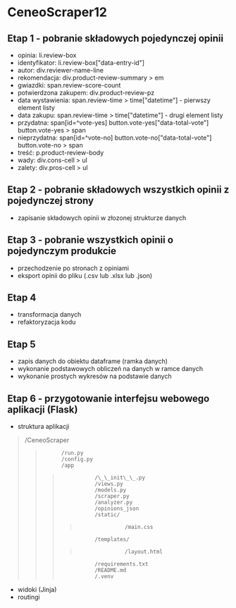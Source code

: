 # CeneoScraper12
## Etap 1 - pobranie składowych pojedynczej opinii
- opinia: li.review-box
- identyfikator: li.review-box["data-entry-id"]
- autor: div.reviewer-name-line
- rekomendacja: div.product-review-summary > em
- gwiazdki: span.review-score-count
- potwierdzona zakupem: div.product-review-pz
- data wystawienia: span.review-time > time["datetime"] - pierwszy element listy
- data zakupu: span.review-time > time["datetime"] - drugi element listy
- przydatna: span[id=^vote-yes]
             button.vote-yes["data-total-vote"]
             button.vote-yes > span
- nieprzydatna: span[id=^vote-no]
             button.vote-no["data-total-vote"]
             button.vote-no > span
- treść: p.product-review-body
- wady: div.cons-cell > ul
- zalety: div.pros-cell > ul

## Etap 2 - pobranie składowych wszystkich opinii z pojedynczej strony
- zapisanie składowych opinii w złozonej strukturze danych
## Etap 3 - pobranie wszystkich opinii o pojedynczym produkcie
- przechodzenie po stronach z opiniami
- eksport opinii do pliku (.csv lub .xlsx lub .json)
## Etap 4
- transformacja danych
- refaktoryzacja kodu

## Etap 5
- zapis danych do obiektu dataframe (ramka danych)
- wykonanie podstawowych obliczeń na danych w ramce danych
- wykonanie prostych wykresów na podstawie danych

## Etap 6 - przygotowanie interfejsu webowego aplikacji (Flask)
- struktura aplikacji
>    /CeneoScraper
>>           /run.py
>>           /config.py
>>           /app
>>>                /\_\_init\_\_.py
>>>                /views.py
>>>                /models.py
>>>                /scraper.py
>>>                /analyzer.py
>>>                /opinions_json
>>>                /static/
>>>>                    /main.css
>>>                /templates/
>>>>                    /layout.html
>>>                /requirements.txt
>>>                /README.md
>>>                /.venv
- widoki (Jinja)
- routingi